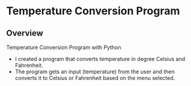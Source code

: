 # Temperature Conversion Program

## Overview
Temperature Conversion Program with Python

* I created a program that converts temperature in degree Celsius and Fahrenheit.
* The program gets an input (temperature) from the user and then converts it to Celsius or Fahrenheit based on the menu selected.
